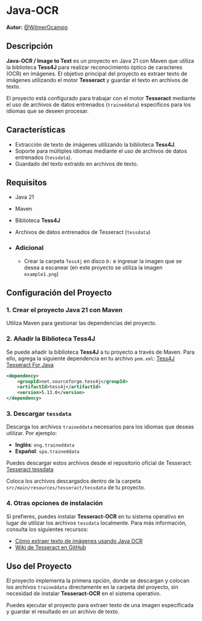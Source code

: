 # Java-OCR
**Autor:** [@WilmerOcampo](https://github.com/WilmerOcampo)

## Descripción

**Java-OCR / Image to Text** es un proyecto en Java 21 con Maven que utiliza la biblioteca **Tess4J** para realizar reconocimiento óptico de caracteres (OCR) en imágenes. El objetivo principal del proyecto es extraer texto de imágenes utilizando el motor **Tesseract** y guardar el texto en archivos de texto.

El proyecto está configurado para trabajar con el motor **Tesseract** mediante el uso de archivos de datos entrenados (`traineddata`) específicos para los idiomas que se deseen procesar.

## Características

- Extracción de texto de imágenes utilizando la biblioteca **Tess4J**.
- Soporte para múltiples idiomas mediante el uso de archivos de datos entrenados (`tessdata`).
- Guardado del texto extraído en archivos de texto.

## Requisitos

- Java 21
- Maven
- Biblioteca **Tess4J**
- Archivos de datos entrenados de Tesseract (`tessdata`)

- ### Adicional

  - Crear la carpeta `Tess4j` en disco `D:` e ingresar la imagen que se desea a escanear (en este proyecto se utiliza la imagen `example1.png`)

## Configuración del Proyecto

### 1. Crear el proyecto Java 21 con Maven

Utiliza Maven para gestionar las dependencias del proyecto.

### 2. Añadir la Biblioteca Tess4J

Se puede añadir la biblioteca **Tess4J** a tu proyecto a través de Maven. Para ello, agrega la siguiente dependencia en tu archivo `pom.xml`: [Tess4J Tesseract For Java](https://mvnrepository.com/artifact/net.sourceforge.tess4j/tess4j)

```xml
<dependency>
    <groupId>net.sourceforge.tess4j</groupId>
    <artifactId>tess4j</artifactId>
    <version>5.13.0</version>
</dependency>
```

### 3. Descargar `tessdata`

Descarga los archivos `traineddata` necesarios para los idiomas que deseas utilizar. Por ejemplo:

- **Inglés**: `eng.traineddata`
- **Español**: `spa.traineddata`

Puedes descargar estos archivos desde el repositorio oficial de Tesseract: [Tesseract tessdata](https://github.com/tesseract-ocr/tessdata)

Coloca los archivos descargados dentro de la carpeta `src/main/resources/tesseract/tessdata` de tu proyecto.

### 4. Otras opciones de instalación

Si prefieres, puedes instalar **Tesseract-OCR** en tu sistema operativo en lugar de utilizar los archivos `tessdata` localmente. Para más información, consulta los siguientes recursos:

- [Cómo extraer texto de imágenes usando Java OCR](https://javatechonline.com/how-to-extract-text-from-image-using-java-ocr/)
- [Wiki de Tesseract en GitHub](https://github.com/UB-Mannheim/tesseract/wiki)

## Uso del Proyecto

El proyecto implementa la primera opción, donde se descargan y colocan los archivos `traineddata` directamente en la carpeta del proyecto, sin necesidad de instalar **Tesseract-OCR** en el sistema operativo.

Puedes ejecutar el proyecto para extraer texto de una imagen especificada y guardar el resultado en un archivo de texto.
